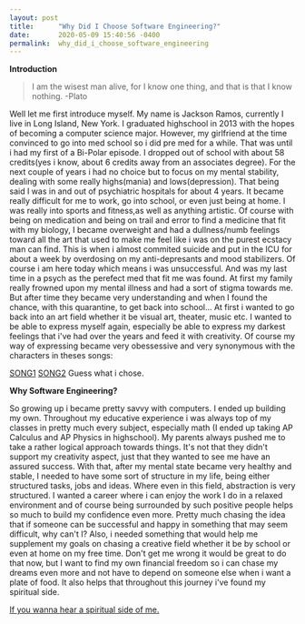 ```yaml
---
layout: post
title:      "Why Did I Choose Software Engineering?"
date:       2020-05-09 15:40:56 -0400
permalink:  why_did_i_choose_software_engineering
---
```



**Introduction**

> I am the wisest man alive, for I know one thing, and that is that I know nothing.
>          -Plato
				 
Well let me first introduce myself. My name is Jackson Ramos, currently I live in Long Island, New York. I graduated highschool in 2013 with the hopes of becoming a computer science major. However, my girlfriend at the time convinced to go into med school so i did pre med for a while. That was until i had my first of a Bi-Polar episode. I dropped out of school with about 58 credits(yes i know, about 6 credits away from an associates degree). For the next couple of years i had no choice but to focus on my mental stability, dealing with some really highs(mania) and lows(depression). That being said I was in and out of psychiatric hospitals for about 4 years. It became really difficult for me to work, go into school, or even just being at home. I was really into sports and fitness,as well as anything artistic. Of course with being on medication and being on trail and error to find a medicine that fit with my biology, I became overweight and had a dullness/numb feelings toward all the art that used to make me feel like i was on the purest ecstacy man can find. This is when i almost commited suicide and put in the ICU for about a week by overdosing on my anti-depresants and mood stabilizers. Of course i am here today which means i was unsuccessful. And was my last time in a psych as the perefect med that fit me was found. At first my family really frowned upon my mental illness and had a sort of stigma towards me. But after time they became very understanding and when I found the chance, with this quarantine, to get back into school... At first i wanted to go back into an art field whether it be visual art, theater, music etc. I wanted to be able to express myself again, especially be able to express my darkest feelings that i've had over the years and feed it with creativity. Of course my way of expressing became very obessessive and very synonymous with  the characters in theses songs:
				 
[SONG1](https://youtu.be/7G8QItjTSDA)
[SONG2](https://youtu.be/kXYiU_JCYtU)
Guess what i chose. 
				 
**Why Software Engineering?**

So growing up i became pretty savvy with computers. I ended up building my own. Throughout my educative experience i was always top of my classes in pretty much every subject, especially math (I ended up taking AP Calculus and AP Physics in highschool). My parents always pushed me to take a rather logical approach towards things. It's not that they didn't support my creativity aspect, just that they wanted to see me have an assured success. With that, after my mental state became very healthy and stable, I needed to have some sort of structure in my life, being either structured tasks, jobs and ideas. Where even in this field, abstraction is very structured. I wanted a career where i can enjoy the work I do in a relaxed environment and of course being surrounded by such positive people helps so much to build my confidence even more. Pretty much chasing the idea that if someone can be successful and happy in something that may seem difficult, why can't I? Also, i needed something that would help me supplement my goals on chasing a creative field whether it be by school or even at home on my free time. Don't get me wrong it would be great to do that now, but I want to find my own financial freedom so i can chase my dreams even more and not have to depend on someone else when i want a plate of food. It also helps that throughout this journey i've found my spiritual side.
				 
[If you wanna hear a spiritual side of me.](https://youtu.be/it_04dk_97E)



